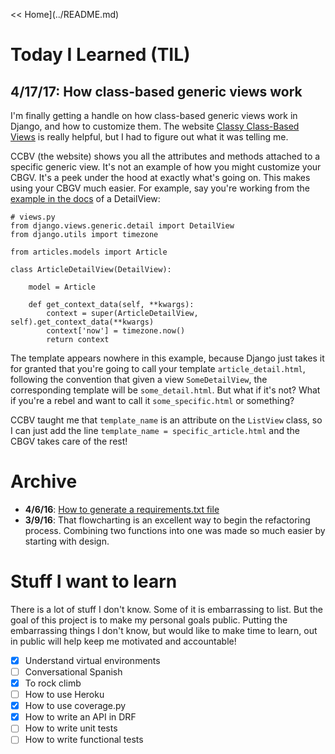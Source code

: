 << Home](../README.md)

# Today I Learned (TIL)
## 4/17/17: How class-based generic views work 
I'm finally getting a handle on how class-based generic views work in Django, and how to customize them. The website [Classy Class-Based Views](https://ccbv.co.uk/) is really helpful, but I had to figure out what it was telling me. 

CCBV (the website) shows you all the attributes and methods attached to a specific generic view. It's not an example of how you might customize your CBGV. It's a peek under the hood at exactly what's going on. This makes using your CBGV much easier. For example, say you're working from the [example in the docs](https://docs.djangoproject.com/en/1.11/ref/class-based-views/generic-display/) of a DetailView:

```
# views.py
from django.views.generic.detail import DetailView
from django.utils import timezone

from articles.models import Article

class ArticleDetailView(DetailView):

    model = Article

    def get_context_data(self, **kwargs):
        context = super(ArticleDetailView, self).get_context_data(**kwargs)
        context['now'] = timezone.now()
        return context
```

The template appears nowhere in this example, because Django just takes it for granted that you're going to call your template `article_detail.html`, following the convention that given a view `SomeDetailView`, the corresponding template will be `some_detail.html`. But what if it's not? What if you're a rebel and want to call it `some_specific.html` or something? 

CCBV taught me that `template_name` is an attribute on the `ListView` class, so I can just add the line `template_name = specific_article.html` and the CBGV takes care of the rest! 

# Archive 
- **4/6/16**: [How to generate a requirements.txt file](http://www.idiotinside.com/2015/05/10/python-auto-generate-requirements-txt/)
- **3/9/16**: That flowcharting is an excellent way to begin the refactoring process. Combining two functions into one was made so much easier by starting with design.

# Stuff I want to learn
There is a lot of stuff I don't know. Some of it is embarrassing to list. But the goal of this project is to make my personal goals public. Putting the embarrassing things I don't know, but would like to make time to learn, out in public will help keep me motivated and accountable!

- [x] Understand virtual environments
- [ ] Conversational Spanish
- [x] To rock climb
- [ ] How to use Heroku
- [x] How to use coverage.py
- [x] How to write an API in DRF
- [ ] How to write unit tests
- [ ] How to write functional tests
